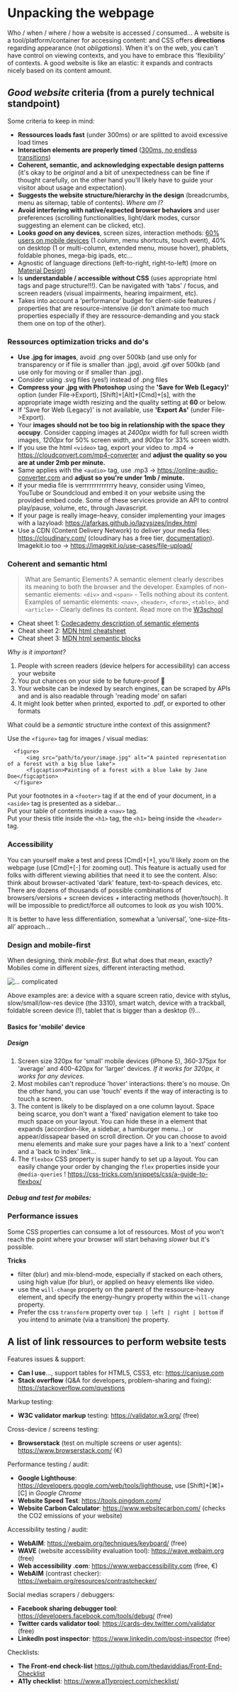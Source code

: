 # Unpacking the webpage

Who / when / where / how a website is accessed / consumed…
A website is a tool/platform/container for accessing content: and CSS offers **directions** regarding appearance (not *obligations*). When it's on the web, you can't have control on viewing contexts, and you have to embrace this 'flexibility' of contexts. A good website is like an elastic: it expands and contracts nicely based on its content amount.

## *Good website* criteria (from a purely technical standpoint)

Some criteria to keep in mind:

- **Ressources loads fast** (under 300ms) or are splitted to avoid excessive load times
- **Interaction elements are properly timed** ([300ms, no endless transitions](https://ux.stackexchange.com/questions/66604/optimal-duration-for-animating-transitions ))
- **Coherent, semantic, and acknowledging expectable design patterns** (it's okay to be *original* and a bit of unexpectedness can be fine if thought carefully, on the other hand you'll likely have to guide your visitor about usage and expectation).
- **Suggests the website structure/hierarchy in the design** (breadcrumbs, menu as sitemap, table of contents). *Where am I?*
- **Avoid interfering with native/expected browser behaviors** and user preferences (scrolling functionalities, light/dark modes, cursor suggesting an element can be clicked, etc). 
- **Looks *good* on any devices**, screen sizes, interaction methods: [60% users on mobile devices](https://gs.statcounter.com/platform-market-share/desktop-mobile-tablet) (1 column, menu shortcuts, touch event), 40% on desktop (1 or multi-column, extended menu, mouse hover), phablets, foldable phones, mega-big ipads, etc…
- Agnostic of language directions (left-to-right, right-to-left) (more on [Material Design](https://material.io/design/usability/bidirectionality.html#mirroring-layout))
- Is **understandable / accessible without CSS** (uses appropriate html tags and page structure!!!). Can be navigated with ‘tabs’ / focus, and screen readers (visual impairments, hearing impairment, etc).
- Takes into account a ‘performance’ budget for client-side features / properties that are resource-intensive (*ie* don't animate too much properties especially if they are ressource-demanding and you stack them one on top of the other).

### Ressources optimization tricks and do's

- **Use .jpg for images**, avoid .png over 500kb (and use only for transparency or if file is smaller than .jpg), avoid .gif over 500kb (and use only for moving or if smaller than .jpg).
- Consider using .svg files (yes!) instead of .png files
- **Compress your .jpg with Photoshop** using the **'Save for Web (Legacy)'** option (under File->Export), [Shift]+[Alt]+[Cmd]+[s], with the appropriate image width resizing and the quality setting at **60** or below.
- If 'Save for Web (Legacy)' is not available, use **'Export As'** (under File->Export).
- Your **images should not be too big in relationship with the space they occupy**. Consider capping images at *2400px* width for full screen width images, *1200px* for 50% screen width, and *900px* for 33% screen width.
- If you use the html `<video>` tag, export your video to .mp4 -> https://cloudconvert.com/mp4-converter and **adjust the quality so you are at under 2mb per minute.**
- Same applies with the `<audio>` tag, use .mp3 -> https://online-audio-converter.com and **adjust so you're under 1mb / minute.**
- If your media file is verrrrrrrrrrrrry heavy, consider using Vimeo, YouTube or Soundcloud and embed it on your website using the provided embed code. Some of these services provide an API to control play/pause, volume, etc, through Javascript.
- If your page is really image-heavy, consider implementing your images with a lazyload: https://afarkas.github.io/lazysizes/index.html
- Use a CDN (Content Delivery Network) to deliver your media files: https://cloudinary.com/ (cloudinary has a free tier, [documentation](https://cloudinary.com/documentation/image_optimization)). Imagekit.io too -> https://imagekit.io/use-cases/file-upload/

### Coherent and semantic html

> What are Semantic Elements? A semantic element clearly describes its meaning to both the browser and the developer. 
> Examples of non-semantic elements: `<div>` and `<span>` - Tells nothing about its content. 
> Examples of semantic elements: `<nav>`, `<header>`, `<form>`, `<table>`, and `<article>` - Clearly defines its content.
> Read more on the [W3school](https://www.w3schools.com/html/html5_semantic_elements.asp)
  
- Cheat sheet 1: [Codecademy description of semantic elements](https://www.codecademy.com/learn/learn-html/modules/learn-semantic-html/cheatsheet)
- Cheat sheet 2: [MDN html cheatsheet](https://developer.mozilla.org/en-US/docs/Learn/HTML/Cheatsheet)
- Cheat sheet 3: [MDN html semantic blocks](https://developer.mozilla.org/en-US/docs/Glossary/Semantics#semantics_in_html)
  
*Why is it important?*

1. People with screen readers (device helpers for accessibility) can access your website
2. You put chances on your side to be future-proof 🤞
3. Your website can be indexed by search engines, can be scraped by APIs and and is also readable through 'reading mode' on safari
4. It might look better when printed, exported to .pdf, or exported to other formats

What could be a *semantic* structure inthe context of this assignment?

Use the `<figure>` tag for images / visual medias:
  
```
  <figure>
      <img src="path/to/your/image.jpg" alt="A painted representation of a forest with a big blue lake">
      <figcaption>Painting of a forest with a blue lake by Jane Doe</figcaption>
  </figure>
```

Put your footnotes in a `<footer>` tag if at the end of your document, in a `<aside>` tag is presented as a sidebar...<br>
Put your table of contents inside a `<nav>` tag.<br>
Put your thesis title inside the `<h1>` tag, the `<h1>` being inside the `<header>` tag.

### Accessibility

You can yourself make a test and press [Cmd]+[+], you'll likely zoom on the webpage (use [Cmd]+[-] for zooming out). This feature is actually used for folks with different viewing abilities that need it to see the content. Also: think about browser-activated 'dark' feature, text-to-speach devices, etc. There are dozens of thousands of possible combinations of browsers/versions + screen devices + interacting methods (hover/touch). It will be impossible to predict/force all outcomes to look *as* you wish 100%.

It is better to have less differentiation, somewhat a ‘universal’, ‘one-size-fits-all’ approach…

### Design and mobile-first

When designing, think *mobile-first*. But what does that mean, exactly? Mobiles come in different sizes, different interacting method.

![... complicated](mobile-first.jpg)

Above examples are: a device with a square screen ratio, device with stylus, slow/small/low-res device (the 3310), smart watch, device with a trackball, foldable screen device (!), tablet that is bigger than a desktop (!)...

#### Basics for 'mobile' device

##### Design

1. Screen size 320px for 'small' mobile devices (iPhone 5), 360-375px for 'average' and 400-420px for 'larger' devices. *If it works for 320px, it works for any devices.*
2. Most mobiles can't reproduce 'hover' interactions: there's no mouse. On the other hand, you can use 'touch' events if the way of interacting is to touch a screen.
3. The content is likely to be displayed on a one column layout. Space being scarce, you don't want a 'fixed' navigation element to take too much space on your layout. You can hide these in a element that expands (accordion-like, a sidebar, a hamburger menu...) or appear/dissapear based on scroll direction. Or you can choose to avoid menu elements and make sure your pages have a link to a 'next' content and a 'back to index' link...
4. The `flexbox` CSS property is super handy to set up a layout. You can easily change your order by changing the `flex` properties inside your `@media-queries` ! https://css-tricks.com/snippets/css/a-guide-to-flexbox/

##### Debug and test for mobiles:



### Performance issues

Some CSS properties can consume a lot of ressources. Most of you won't reach the point where your browser will start behaving *slower* but it's possible.

**Tricks**

- filter (blur) and mix-blend-mode, especially if stacked on each others, using high value (for blur), or applied on heavy elements like video.
- use the `will-change` property on the parent of the ressource-heavy element, and specify the energy-hungry property within the `will-change` property.
- Prefer the css `transform` property over `top | left | right | bottom` if you intend to animate (via a transition) the property.



## A list of link ressources to perform website tests

Features issues & support:

- **Can I use**..., support tables for HTML5, CSS3, etc: https://caniuse.com
- **Stack overflow** (Q&A for developers, problem-sharing and fixing): https://stackoverflow.com/questions

Markup testing:

- **W3C validator markup** testing: https://validator.w3.org/ (free)

Cross-device / screens testing:

- **Browserstack** (test on multiple screens or user agents): https://www.browserstack.com/ (€)

Performance testing / audit:

- **Google Lighthouse**: https://developers.google.com/web/tools/lighthouse, use [Shift]+[⌘]+[C] in *Google Chrome*
- **Website Speed Test**: https://tools.pingdom.com/
- **Website Carbon Calculator**: https://www.websitecarbon.com/ (checks the CO2 emissions of your website)

Accessibility testing / audit:

- **WebAIM**: https://webaim.org/techniques/keyboard/ (free)
- **WAVE** (website accessibility evaluation tool): https://wave.webaim.org (free)
- **Web accessibility .com**: https://www.webaccessibility.com (free, €)
- **WebAIM** (contrast checker): https://webaim.org/resources/contrastchecker/

Social medias scrapers / debuggers:

- **Facebook sharing debugger tool**: https://developers.facebook.com/tools/debug/ (free)
- **Twitter cards validator tool**: https://cards-dev.twitter.com/validator (free)
- **LinkedIn post inspector**: https://www.linkedin.com/post-inspector (free)

Checklists:

- **The Front-end check-list** https://github.com/thedaviddias/Front-End-Checklist
- **A11y checklist**: https://www.a11yproject.com/checklist/
